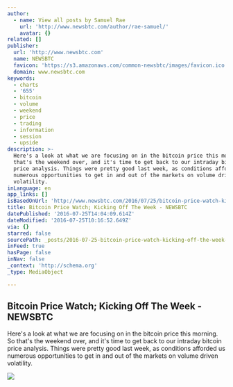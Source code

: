```yaml
---
author:
  - name: View all posts by Samuel Rae
    url: 'http://www.newsbtc.com/author/rae-samuel/'
    avatar: {}
related: []
publisher:
  url: 'http://www.newsbtc.com'
  name: NEWSBTC
  favicon: 'https://s3.amazonaws.com/common-newsbtc/images/favicon.ico'
  domain: www.newsbtc.com
keywords:
  - charts
  - '655'
  - bitcoin
  - volume
  - weekend
  - price
  - trading
  - information
  - session
  - upside
description: >-
  Here's a look at what we are focusing on in the bitcoin price this morning. So
  that's the weekend over, and it's time to get back to our intraday bitcoin
  price analysis. Things were pretty good last week, as conditions afforded us
  numerous opportunities to get in and out of the markets on volume driven
  volatility.
inLanguage: en
app_links: []
isBasedOnUrl: 'http://www.newsbtc.com/2016/07/25/bitcoin-price-watch-kicking-off-week/'
title: Bitcoin Price Watch; Kicking Off The Week - NEWSBTC
datePublished: '2016-07-25T14:04:09.614Z'
dateModified: '2016-07-25T10:16:52.649Z'
via: {}
starred: false
sourcePath: _posts/2016-07-25-bitcoin-price-watch-kicking-off-the-week-newsbtc.md
inFeed: true
hasPage: false
inNav: false
_context: 'http://schema.org'
_type: MediaObject

---
```

<article style=""><h1>Bitcoin Price Watch; Kicking Off The Week - NEWSBTC</h1><p>Here's a look at what we are focusing on in the bitcoin price this morning. So that's the weekend over, and it's time to get back to our intraday bitcoin price analysis. Things were pretty good last week, as conditions afforded us numerous opportunities to get in and out of the markets on volume driven volatility.</p><img src="http://s3.amazonaws.com/main-newsbtc-images/2016/07/25105132/Screen-Shot-2016-07-25-at-11.39.03.png" /></article>